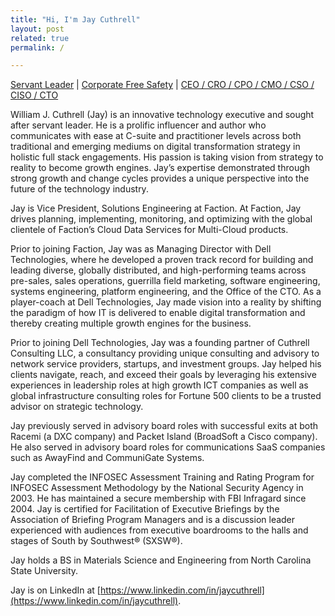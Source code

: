 ```yaml
---
title: "Hi, I'm Jay Cuthrell"
layout: post
related: true
permalink: /

---
```


[Servant Leader](/resume/) | [Corporate Free Safety](/resume/) | [CEO / CRO / CPO / CMO / CSO / CISO / CTO](/resume/)

William J. Cuthrell (Jay) is an innovative technology executive and sought after servant leader. He is a prolific influencer and author who communicates with ease at C-suite and practitioner levels across both traditional and emerging mediums on digital transformation strategy in holistic full stack engagements. His passion is taking vision from strategy to reality to become growth engines. Jay’s expertise demonstrated through strong growth and change cycles provides a unique perspective into the future of the technology industry.

Jay is Vice President, Solutions Engineering at Faction. At Faction, Jay drives planning, implementing, monitoring, and optimizing with the global clientele of Faction’s Cloud Data Services for Multi-Cloud products.

Prior to joining Faction, Jay was as Managing Director with Dell Technologies, where he developed a proven track record for building and leading diverse, globally distributed, and high-performing teams across pre-sales, sales operations, guerrilla field marketing, software engineering, systems engineering, platform engineering, and the Office of the CTO. As a player-coach at Dell Technologies, Jay made vision into a reality by shifting the paradigm of how IT is delivered to enable digital transformation and thereby creating multiple growth engines for the business.

Prior to joining Dell Technologies, Jay was a founding partner of Cuthrell Consulting LLC, a consultancy providing unique consulting and advisory to network service providers, startups, and investment groups. Jay helped his clients navigate, reach, and exceed their goals by leveraging his extensive experiences in leadership roles at high growth ICT companies as well as global infrastructure consulting roles for Fortune 500 clients to be a trusted advisor on strategic technology.

Jay previously served in advisory board roles with successful exits at both Racemi (a DXC company) and Packet Island (BroadSoft a Cisco company). He also served in advisory board roles for communications SaaS companies such as AwayFind and CommuniGate Systems.

Jay completed the INFOSEC Assessment Training and Rating Program for INFOSEC Assessment Methodology by the National Security Agency in 2003. He has maintained a secure membership with FBI Infragard since 2004. Jay is certified for Facilitation of Executive Briefings by the Association of Briefing Program Managers and is a discussion leader experienced with audiences from executive boardrooms to the halls and stages of South by Southwest® (SXSW®).

Jay holds a BS in Materials Science and Engineering from North Carolina State University.

Jay is on LinkedIn at [https://www.linkedin.com/in/jaycuthrell](https://www.linkedin.com/in/jaycuthrell).
